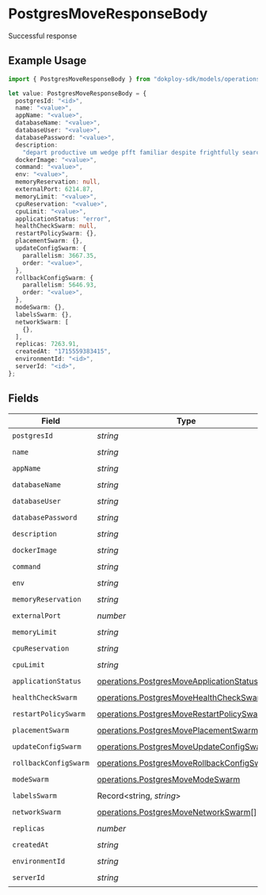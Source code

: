 # PostgresMoveResponseBody

Successful response

## Example Usage

```typescript
import { PostgresMoveResponseBody } from "dokploy-sdk/models/operations";

let value: PostgresMoveResponseBody = {
  postgresId: "<id>",
  name: "<value>",
  appName: "<value>",
  databaseName: "<value>",
  databaseUser: "<value>",
  databasePassword: "<value>",
  description:
    "depart productive um wedge pfft familiar despite frightfully searchingly doorpost",
  dockerImage: "<value>",
  command: "<value>",
  env: "<value>",
  memoryReservation: null,
  externalPort: 6214.87,
  memoryLimit: "<value>",
  cpuReservation: "<value>",
  cpuLimit: "<value>",
  applicationStatus: "error",
  healthCheckSwarm: null,
  restartPolicySwarm: {},
  placementSwarm: {},
  updateConfigSwarm: {
    parallelism: 3667.35,
    order: "<value>",
  },
  rollbackConfigSwarm: {
    parallelism: 5646.93,
    order: "<value>",
  },
  modeSwarm: {},
  labelsSwarm: {},
  networkSwarm: [
    {},
  ],
  replicas: 7263.91,
  createdAt: "1715559383415",
  environmentId: "<id>",
  serverId: "<id>",
};
```

## Fields

| Field                                                                                                    | Type                                                                                                     | Required                                                                                                 | Description                                                                                              |
| -------------------------------------------------------------------------------------------------------- | -------------------------------------------------------------------------------------------------------- | -------------------------------------------------------------------------------------------------------- | -------------------------------------------------------------------------------------------------------- |
| `postgresId`                                                                                             | *string*                                                                                                 | :heavy_check_mark:                                                                                       | N/A                                                                                                      |
| `name`                                                                                                   | *string*                                                                                                 | :heavy_check_mark:                                                                                       | N/A                                                                                                      |
| `appName`                                                                                                | *string*                                                                                                 | :heavy_check_mark:                                                                                       | N/A                                                                                                      |
| `databaseName`                                                                                           | *string*                                                                                                 | :heavy_check_mark:                                                                                       | N/A                                                                                                      |
| `databaseUser`                                                                                           | *string*                                                                                                 | :heavy_check_mark:                                                                                       | N/A                                                                                                      |
| `databasePassword`                                                                                       | *string*                                                                                                 | :heavy_check_mark:                                                                                       | N/A                                                                                                      |
| `description`                                                                                            | *string*                                                                                                 | :heavy_check_mark:                                                                                       | N/A                                                                                                      |
| `dockerImage`                                                                                            | *string*                                                                                                 | :heavy_check_mark:                                                                                       | N/A                                                                                                      |
| `command`                                                                                                | *string*                                                                                                 | :heavy_check_mark:                                                                                       | N/A                                                                                                      |
| `env`                                                                                                    | *string*                                                                                                 | :heavy_check_mark:                                                                                       | N/A                                                                                                      |
| `memoryReservation`                                                                                      | *string*                                                                                                 | :heavy_check_mark:                                                                                       | N/A                                                                                                      |
| `externalPort`                                                                                           | *number*                                                                                                 | :heavy_check_mark:                                                                                       | N/A                                                                                                      |
| `memoryLimit`                                                                                            | *string*                                                                                                 | :heavy_check_mark:                                                                                       | N/A                                                                                                      |
| `cpuReservation`                                                                                         | *string*                                                                                                 | :heavy_check_mark:                                                                                       | N/A                                                                                                      |
| `cpuLimit`                                                                                               | *string*                                                                                                 | :heavy_check_mark:                                                                                       | N/A                                                                                                      |
| `applicationStatus`                                                                                      | [operations.PostgresMoveApplicationStatus](../../models/operations/postgresmoveapplicationstatus.md)     | :heavy_check_mark:                                                                                       | N/A                                                                                                      |
| `healthCheckSwarm`                                                                                       | [operations.PostgresMoveHealthCheckSwarm](../../models/operations/postgresmovehealthcheckswarm.md)       | :heavy_check_mark:                                                                                       | N/A                                                                                                      |
| `restartPolicySwarm`                                                                                     | [operations.PostgresMoveRestartPolicySwarm](../../models/operations/postgresmoverestartpolicyswarm.md)   | :heavy_check_mark:                                                                                       | N/A                                                                                                      |
| `placementSwarm`                                                                                         | [operations.PostgresMovePlacementSwarm](../../models/operations/postgresmoveplacementswarm.md)           | :heavy_check_mark:                                                                                       | N/A                                                                                                      |
| `updateConfigSwarm`                                                                                      | [operations.PostgresMoveUpdateConfigSwarm](../../models/operations/postgresmoveupdateconfigswarm.md)     | :heavy_check_mark:                                                                                       | N/A                                                                                                      |
| `rollbackConfigSwarm`                                                                                    | [operations.PostgresMoveRollbackConfigSwarm](../../models/operations/postgresmoverollbackconfigswarm.md) | :heavy_check_mark:                                                                                       | N/A                                                                                                      |
| `modeSwarm`                                                                                              | [operations.PostgresMoveModeSwarm](../../models/operations/postgresmovemodeswarm.md)                     | :heavy_check_mark:                                                                                       | N/A                                                                                                      |
| `labelsSwarm`                                                                                            | Record<string, *string*>                                                                                 | :heavy_check_mark:                                                                                       | N/A                                                                                                      |
| `networkSwarm`                                                                                           | [operations.PostgresMoveNetworkSwarm](../../models/operations/postgresmovenetworkswarm.md)[]             | :heavy_check_mark:                                                                                       | N/A                                                                                                      |
| `replicas`                                                                                               | *number*                                                                                                 | :heavy_check_mark:                                                                                       | N/A                                                                                                      |
| `createdAt`                                                                                              | *string*                                                                                                 | :heavy_check_mark:                                                                                       | N/A                                                                                                      |
| `environmentId`                                                                                          | *string*                                                                                                 | :heavy_check_mark:                                                                                       | N/A                                                                                                      |
| `serverId`                                                                                               | *string*                                                                                                 | :heavy_check_mark:                                                                                       | N/A                                                                                                      |